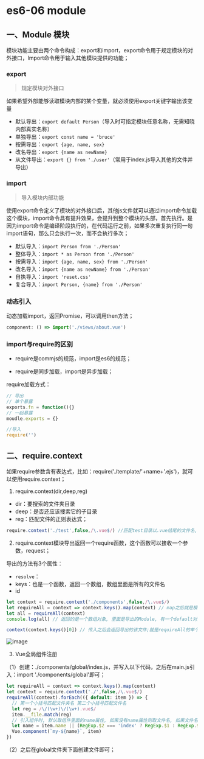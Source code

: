 # es6-06 module
## 一、Module 模块
模块功能主要由两个命令构成：export和import，export命令用于规定模块的对外接口，Import命令用于输入其他模块提供的功能；

### export

> 规定模块对外接口

如果希望外部能够读取模块内部的某个变量，就必须使用export关键字输出该变量

* 默认导出：`export default Person`（导入时可指定模块任意名称，无需知晓内部真实名称）
* 单独导出：`export const name = 'bruce'`
* 按需导出：`export {age, name, sex}`
* 改名导出：`export {name as newName}`
* 从文件导出：`export {} from './user'`（常用于index.js导入其他的文件并导出）



### import

> 导入模块内部功能

使用export命令定义了模块的对外接口后，其他js文件就可以通过import命令加载这个模块，import命令具有提升效果，会提升到整个模块的头部，首先执行。是因为import命令是编译阶段执行的，在代码运行之前，如果多次重复执行同一句import语句，那么只会执行一次，而不会执行多次；

* 默认导入：`import Person from './Person'`
* 整体导入：`import * as Person from './Person'`
* 按需导入：`import {age, name, sex} from './Person'`
* 改名导入：`import {name as newName} from './Person'`
* 自执导入：`import 'reset.css'`
* 复合导入：`import Person, {name} from './Person'`



### 动态引入

动态加载import，返回Promise，可以调用then方法；

```js
component: () => import('./views/about.vue')
```


### import与require的区别

* require是commjs的规范，import是es6的规范；

* require是同步加载，import是异步加载；

require加载方式：

```js
// 导出
// 单个暴露
exports.fn = function(){}
// 一起暴露
moudle.exports = {}

//导入
require('')
```


## 二、require.context

如果require参数含有表达式，比如：require('./template/'+name+'.ejs')，就可以使用require.context；

1. require.context(dir,deep,reg)

* dir：要搜索的文件夹目录
* deep：是否还应该搜索它的子目录
* reg：匹配文件的正则表达式；


```js
require.context('./test',false,/\.vue$/) //匹配test目录以.vue结尾的文件名, 不深度匹配;
```
2. require.context模块导出返回一个require函数，这个函数可以接收一个参数，request；

导出的方法有3个属性：

* `resolve`：
* keys：也是一个函数，返回一个数组，数组里面是所有的文件名
* id


```js
let context = require.context('./components',false,/\.vue$/)
let requireAll = context => context.keys().map(context) // map之后就是模块了;
let all = requireAll(context)
console.log(all) // 返回的是一个数组对象, 里面是导出的Module, 有一个default对象, 该对象就是一个模块;

context(context.keys()[0]) // 传入之后会返回导出的该文件;就是requireAll的单个对象
```
![image](http://notecdn.heny.vip/images/es6-06%20module-01.png)

3. Vue全局组件注册

（1）创建：./components/global/index.js，并写入以下代码，之后在main.js引入：import './components/global'即可；
```js
let requireAll = context => context.keys().map(context)
let context = require.context('./',false,/\.vue$/)
requireAll(context).forEach(({ default: item }) => {
  // 第一个小括号匹配文件夹名 第二个小括号匹配文件名
  let reg = /\/(\w+)\/(\w+).vue$/
  item.__file.match(reg)
  // 引入组件时, 默认取组件里面的name属性, 如果没有name属性则取文件名, 如果文件名是index则取文件夹名, 注册的全局组件以my-[name]使用;
  let name = item.name || (RegExp.$2 === 'index' ? RegExp.$1 : RegExp.$2)
  Vue.component(`my-${name}`, item)
})
```
（2）之后在global文件夹下面创建文件即可；
